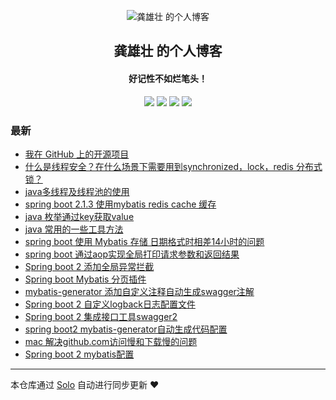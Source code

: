 <p align="center"><img alt="龚雄壮 的个人博客" src="https://static.b3log.org/images/brand/solo-32.png"></p><h2 align="center">
龚雄壮 的个人博客
</h2>

<h4 align="center">好记性不如烂笔头！</h4>
<p align="center"><a title="龚雄壮 的个人博客" target="_blank" href="https://github.com/gongxiongzhuang/solo-blog"><img src="https://img.shields.io/github/last-commit/gongxiongzhuang/solo-blog.svg?style=flat-square&color=FF9900"></a>
<a title="GitHub repo size in bytes" target="_blank" href="https://github.com/gongxiongzhuang/solo-blog"><img src="https://img.shields.io/github/repo-size/gongxiongzhuang/solo-blog.svg?style=flat-square"></a>
<a title="Solo Version" target="_blank" href="https://github.com/b3log/solo/releases"><img src="https://img.shields.io/badge/solo-3.6.7-f1e05a.svg?style=flat-square&color=blueviolet"></a>
<a title="Hits" target="_blank" href="https://github.com/b3log/hits"><img src="https://hits.b3log.org/gongxiongzhuang/solo-blog.svg"></a></p>

### 最新

* [我在 GitHub 上的开源项目](http://www.laog.net/my-github-repos)
* [什么是线程安全？在什么场景下需要用到synchronized，lock，redis 分布式锁？](http://www.laog.net/articles/2019/05/29/1559130598031.html)
* [java多线程及线程池的使用](http://www.laog.net/articles/2019/05/10/1557481138414.html)
* [spring boot 2.1.3 使用mybatis redis cache 缓存](http://www.laog.net/articles/2019/03/28/1553769026833.html)
* [java 枚举通过key获取value](http://www.laog.net/articles/2019/03/25/1553486602371.html)
* [java 常用的一些工具方法](http://www.laog.net/articles/2019/03/14/1552567750854.html)
* [spring boot 使用 Mybatis 存储 日期格式时相差14小时的问题](http://www.laog.net/articles/2019/03/06/1551871080730.html)
* [spring boot 通过aop实现全局打印请求参数和返回结果](http://www.laog.net/articles/2019/02/26/1551161895369.html)
* [Spring boot 2 添加全局异常拦截](http://www.laog.net/articles/2019/02/26/1551150709612.html)
* [Spring boot Mybatis 分页插件](http://www.laog.net/articles/2019/02/26/1551149457913.html)
* [mybatis-generator 添加自定义注释自动生成swagger注解](http://www.laog.net/articles/2019/02/26/1551146043144.html)
* [Spring boot 2 自定义logback日志配置文件](http://www.laog.net/logback)
* [Spring boot 2 集成接口工具swagger2](http://www.laog.net/swagger2)
* [spring boot2 mybatis-generator自动生成代码配置](http://www.laog.net/articles/2019/02/21/1550715917045.html)
* [mac 解决github.com访问慢和下载慢的问题](http://www.laog.net/articles/2019/02/21/1550680868734.html)
* [Spring boot 2 mybatis配置](http://www.laog.net/mybatis)



---

本仓库通过 [Solo](https://github.com/b3log/solo) 自动进行同步更新 ❤️ 